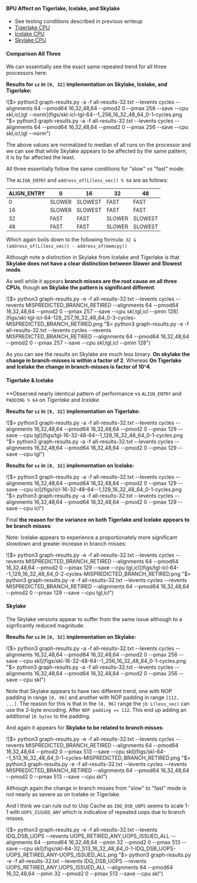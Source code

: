 #### BPU Affect on Tigerlake, Icelake, and Skylake

- See testing conditions described in previous writeup
- [Tigerlake CPU](https://ark.intel.com/content/www/us/en/ark/products/208921/intel-core-i7-1165g7-processor-12m-cache-up-to-4-70-ghz-with-ipu.html)
- [Icelake CPU](https://ark.intel.com/content/www/us/en/ark/products/196597/intel-core-i7-1065g7-processor-8m-cache-up-to-3-90-ghz.html)
- [Skylake CPU](https://ark.intel.com/content/www/us/en/ark/products/149091/intel-core-i7-8565u-processor-8m-cache-up-to-4-60-ghz.html)


#### Comparison All Three

We can essentially see the exact same repeated trend for all three processors here:

**Results for `sz` in `[0, 32]` implementation on Skylake, Icelake, and Tigerlake:**

![$> python3 graph-results.py -a -f all-results-32.txt --levents cycles --alignments 64 --pmod64 16,32,48,64 --pmod2 0 --pmax 256 --save --cpu skl,icl,tgl --norm](figs/skl-icl-tgl-64--1_256_16_32_48_64_0-1-cycles.png "$> python3 graph-results.py -a -f all-results-32.txt --levents cycles --alignments 64 --pmod64 16,32,48,64 --pmod2 0 --pmax 256 --save --cpu skl,icl,tgl --norm")

The above values are normalized to median of all runs on the processor and we can see that while Skylake appears to be affected by the same pattern, it is by far affected the least.

All three essentially follow the same conditions for "slow" vs "fast" mode:

The `ALIGN_ENTRY` and `address_of(L(less_vec)) % 64` are as follows:

|ALIGN_ENTRY|0       |16      |32      |48      |
|-----------|--------|--------|--------|--------|
|0          |SLOWER  |SLOWEST |FAST    |FAST    |
|16         |SLOWER  |SLOWEST |FAST    |FAST    |
|32         |FAST    |FAST    |SLOWER  |SLOWEST |
|48         |FAST    |FAST    |SLOWER  |SLOWEST |

Which again boils down to the following formula: `32 & (address_of(L(less_vec)) - address_of(memcpy))`

Although note a distinction in Skylake from Icelake and Tigerlake is that **Skylake does not have a clear distinction between Slower and Slowest mode**.

As well while it appears **branch misses are the root cause on all three CPUs**, though **on Skylake the pattern is significant different**. 

![$> python3 graph-results.py -e -f all-results-32.txt --levents cycles --revents MISPREDICTED_BRANCH_RETIRED --alignments 64 --pmod64 16,32,48,64 --pmod2 0 --pmax 257 --save --cpu skl,tgl,icl --pmin 128](figs/skl-tgl-icl-64-128_257_16_32_48_64_0-3-cycles-MISPREDICTED_BRANCH_RETIRED.png "$> python3 graph-results.py -e -f all-results-32.txt --levents cycles --revents MISPREDICTED_BRANCH_RETIRED --alignments 64 --pmod64 16,32,48,64 --pmod2 0 --pmax 257 --save --cpu skl,tgl,icl --pmin 128")

As you can see the results on Skylake are much less binary. **On skylake the change in branch-misses is within a factor of 2**. Whereas **On Tigerlake and Icelake the change in branch-misses is factor of 10^4**.




#### Tigerlake & Icelake

**Observed nearly identical pattern of performance vs `ALIGN_ENTRY` and `PADDING % 64` on *Tigerlake* and *Icelake*.

**Results for `sz` in `[0, 32]` implementation on Tigerlake:**

![$> python3 graph-results.py -a -f all-results-32.txt --levents cycles --alignments 16,32,48,64 --pmod64 16,32,48,64 --pmod2 0 --pmax 129 --save --cpu tgl](figs/tgl-16-32-48-64--1_129_16_32_48_64_0-1-cycles.png "$> python3 graph-results.py -a -f all-results-32.txt --levents cycles --alignments 16,32,48,64 --pmod64 16,32,48,64 --pmod2 0 --pmax 129 --save --cpu tgl")

**Results for `sz` in `[0, 32]` implementation on Icelake:**

![$> python3 graph-results.py -a -f all-results-32.txt --levents cycles --alignments 16,32,48,64 --pmod64 16,32,48,64 --pmod2 0 --pmax 129 --save --cpu icl](figs/icl-16-32-48-64--1_129_16_32_48_64_0-1-cycles.png "$> python3 graph-results.py -a -f all-results-32.txt --levents cycles --alignments 16,32,48,64 --pmod64 16,32,48,64 --pmod2 0 --pmax 129 --save --cpu icl")


Final **the reason for the variance on both Tigerlake and Icelake appears to be branch misses**:

Note: Icelake appears to experience a proportionately more significant slowdown and greater increase in branch misses:

![$> python3 graph-results.py -e -f all-results-32.txt --levents cycles --revents MISPREDICTED_BRANCH_RETIRED --alignments 64 --pmod64 16,32,48,64 --pmod2 0 --pmax 129 --save --cpu tgl,icl](figs/tgl-icl-64--1_129_16_32_48_64_0-2-cycles-MISPREDICTED_BRANCH_RETIRED.png "$> python3 graph-results.py -e -f all-results-32.txt --levents cycles --revents MISPREDICTED_BRANCH_RETIRED --alignments 64 --pmod64 16,32,48,64 --pmod2 0 --pmax 129 --save --cpu tgl,icl")


#### Skylake

The Skylake versions appear to suffer from the same issue although to a signficantly reduced magnitude:

**Results for `sz` in `[0, 32]` implementation on Skylake:**

![$> python3 graph-results.py -a -f all-results-32.txt --levents cycles --alignments 16,32,48,64 --pmod64 16,32,48,64 --pmod2 0 --pmax 256 --save --cpu skl](figs/skl-16-32-48-64--1_256_16_32_48_64_0-1-cycles.png "$> python3 graph-results.py -a -f all-results-32.txt --levents cycles --alignments 16,32,48,64 --pmod64 16,32,48,64 --pmod2 0 --pmax 256 --save --cpu skl")

Note that Skylake appears to have two different trend, one with NOP padding in range `[0, 96]` and another with NOP padding in range `[112, ...]`. The reason for this is that in the `[0, 96]` range the `jb L(less_vec)` can use the 2-byte encoding. After `NOP padding == 112`. This end up adding an additional `16 bytes` to the padding.


And again it appears for **Skylake to be related to branch misses**:

![$> python3 graph-results.py -e -f all-results-32.txt --levents cycles --revents MISPREDICTED_BRANCH_RETIRED --alignments 64 --pmod64 16,32,48,64 --pmod2 0 --pmax 513 --save --cpu skl](figs/skl-64--1_513_16_32_48_64_0-1-cycles-MISPREDICTED_BRANCH_RETIRED.png "$> python3 graph-results.py -e -f all-results-32.txt --levents cycles --revents MISPREDICTED_BRANCH_RETIRED --alignments 64 --pmod64 16,32,48,64 --pmod2 0 --pmax 513 --save --cpu skl")

Although again the change in branch misses from "slow" to "fast" mode is not nearly as severe as on Icelake or Tigerlake.


And I think we can rule out to Uop Cache as `IDQ_DSB_UOPS` seems to scale 1-1 with `UOPS_ISSUED_ANY` which is indicative of repeated uops due to branch misses.

![$> python3 graph-results.py -e -f all-results-32.txt --levents IDQ_DSB_UOPS --revents UOPS_RETIRED_ANY,UOPS_ISSUED_ALL --alignments 64 --pmod64 16,32,48,64 --pmin 32 --pmod2 0 --pmax 513 --save --cpu skl](figs/skl-64-32_513_16_32_48_64_0-1-IDQ_DSB_UOPS-UOPS_RETIRED_ANY-UOPS_ISSUED_ALL.png "$> python3 graph-results.py -e -f all-results-32.txt --levents IDQ_DSB_UOPS --revents UOPS_RETIRED_ANY,UOPS_ISSUED_ALL --alignments 64 --pmod64 16,32,48,64 --pmin 32 --pmod2 0 --pmax 513 --save --cpu skl")

